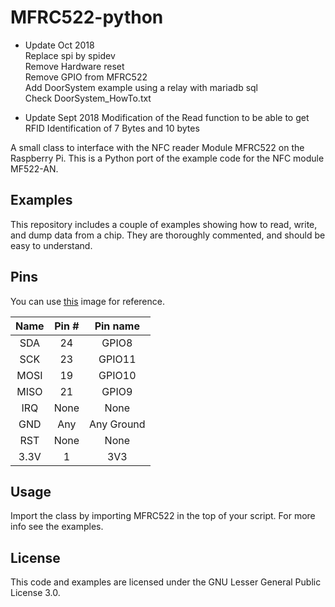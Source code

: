 MFRC522-python
==============

- Update Oct 2018  
  Replace spi by spidev\
  Remove Hardware reset\
  Remove GPIO from MFRC522\
  Add DoorSystem example using a relay with mariadb sql\
  Check DoorSystem_HowTo.txt

- Update Sept 2018
  Modification of the Read function to be able to get RFID Identification of 7 Bytes and 10 bytes

A small class to interface with the NFC reader Module MFRC522 on the Raspberry Pi.
This is a Python port of the example code for the NFC module MF522-AN.

## Examples

This repository includes a couple of examples showing how to read, write, and dump data from a chip. They are thoroughly
commented, and should be easy to understand.

## Pins

You can use [this](http://i.imgur.com/y7Fnvhq.png) image for reference.

| Name | Pin # |  Pin name  |
|:----:|:-----:|:----------:|
| SDA  |  24   |   GPIO8    |
| SCK  |  23   |   GPIO11   |
| MOSI |  19   |   GPIO10   |
| MISO |  21   |   GPIO9    |
| IRQ  | None  |    None    |
| GND  |  Any  | Any Ground |
| RST  | None  |    None    |
| 3.3V |   1   |    3V3     |

## Usage

Import the class by importing MFRC522 in the top of your script. For more info see the examples.

## License

This code and examples are licensed under the GNU Lesser General Public License 3.0.
